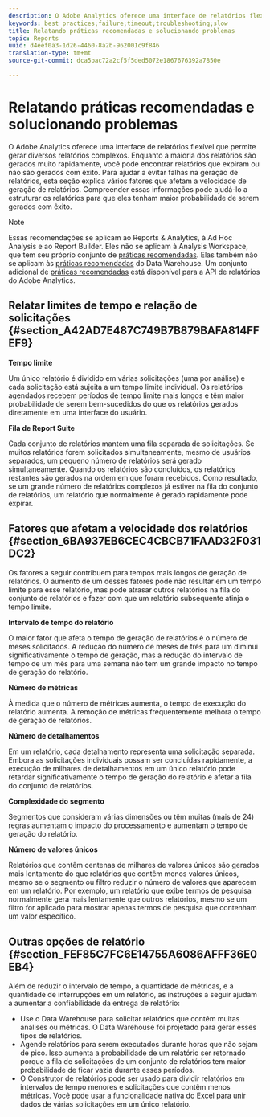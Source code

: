 ```yaml
---
description: O Adobe Analytics oferece uma interface de relatórios flexível que permite gerar diversos relatórios complexos. Enquanto a maioria dos relatórios são gerados muito rapidamente, você pode encontrar relatórios que expiram ou não são gerados com êxito. Para ajudar a evitar falhas na geração de relatórios, esta seção explica vários fatores que afetam a velocidade de geração de relatórios. Compreender essas informações pode ajudá-lo a estruturar os relatórios para que eles tenham maior probabilidade de serem gerados com êxito.
keywords: best practices;failure;timeout;troubleshooting;slow
title: Relatando práticas recomendadas e solucionando problemas
topic: Reports
uuid: d4eef0a3-1d26-4460-8a2b-962001c9f846
translation-type: tm+mt
source-git-commit: dca5bac72a2cf5f5ded5072e1867676392a7850e

---
```



# Relatando práticas recomendadas e solucionando problemas

O Adobe Analytics oferece uma interface de relatórios flexível que permite gerar diversos relatórios complexos. Enquanto a maioria dos relatórios são gerados muito rapidamente, você pode encontrar relatórios que expiram ou não são gerados com êxito. Para ajudar a evitar falhas na geração de relatórios, esta seção explica vários fatores que afetam a velocidade de geração de relatórios. Compreender essas informações pode ajudá-lo a estruturar os relatórios para que eles tenham maior probabilidade de serem gerados com êxito.

>[!Note]
>Essas recomendações se aplicam ao Reports &amp; Analytics, à Ad Hoc Analysis e ao Report Builder.
>Eles não se aplicam à Analysis Workspace, que tem seu próprio conjunto de [práticas recomendadas](/help/analyze/analysis-workspace/workspace-faqs/optimizing-performance.md). Elas também não se aplicam às [práticas recomendadas](https://marketing.adobe.com/resources/help/en_US/reference/data_warehouse_bp.html) do Data Warehouse. Um conjunto adicional de
>[práticas recomendadas](https://marketing.adobe.com/developer/en_US/get-started/best-practices/c-best-practices) está disponível para a API de relatórios do Adobe Analytics.

## Relatar limites de tempo e relação de solicitações {#section_A42AD7E487C749B7B879BAFA814FFEF9}

**Tempo limite**

Um único relatório é dividido em várias solicitações (uma por análise) e cada solicitação está sujeita a um tempo limite individual. Os relatórios agendados recebem períodos de tempo limite mais longos e têm maior probabilidade de serem bem-sucedidos do que os relatórios gerados diretamente em uma interface do usuário.

**Fila de Report Suite**

Cada conjunto de relatórios mantém uma fila separada de solicitações. Se muitos relatórios forem solicitados simultaneamente, mesmo de usuários separados, um pequeno número de relatórios será gerado simultaneamente. Quando os relatórios são concluídos, os relatórios restantes são gerados na ordem em que foram recebidos. Como resultado, se um grande número de relatórios complexos já estiver na fila do conjunto de relatórios, um relatório que normalmente é gerado rapidamente pode expirar.

## Fatores que afetam a velocidade dos relatórios  {#section_6BA937EB6CEC4CBCB71FAAD32F031DC2}

Os fatores a seguir contribuem para tempos mais longos de geração de relatórios. O aumento de um desses fatores pode não resultar em um tempo limite para esse relatório, mas pode atrasar outros relatórios na fila do conjunto de relatórios e fazer com que um relatório subsequente atinja o tempo limite.

**Intervalo de tempo do relatório**

O maior fator que afeta o tempo de geração de relatórios é o número de meses solicitados. A redução do número de meses de três para um diminui significativamente o tempo de geração, mas a redução do intervalo de tempo de um mês para uma semana não tem um grande impacto no tempo de geração do relatório.

**Número de métricas**

À medida que o número de métricas aumenta, o tempo de execução do relatório aumenta. A remoção de métricas frequentemente melhora o tempo de geração de relatórios.

**Número de detalhamentos**

Em um relatório, cada detalhamento representa uma solicitação separada. Embora as solicitações individuais possam ser concluídas rapidamente, a execução de milhares de detalhamentos em um único relatório pode retardar significativamente o tempo de geração do relatório e afetar a fila do conjunto de relatórios.

**Complexidade do segmento**

Segmentos que consideram várias dimensões ou têm muitas (mais de 24) regras aumentam o impacto do processamento e aumentam o tempo de geração do relatório.

**Número de valores únicos**

Relatórios que contêm centenas de milhares de valores únicos são gerados mais lentamente do que relatórios que contêm menos valores únicos, mesmo se o segmento ou filtro reduzir o número de valores que aparecem em um relatório. Por exemplo, um relatório que exibe termos de pesquisa normalmente gera mais lentamente que outros relatórios, mesmo se um filtro for aplicado para mostrar apenas termos de pesquisa que contenham um valor específico.

## Outras opções de relatório  {#section_FEF85C7FC6E14755A6086AFFF36E0EB4}

Além de reduzir o intervalo de tempo, a quantidade de métricas, e a quantidade de interrupções em um relatório, as instruções a seguir ajudam a aumentar a confiabilidade da entrega de relatório:

* Use o Data Warehouse para solicitar relatórios que contêm muitas análises ou métricas. O Data Warehouse foi projetado para gerar esses tipos de relatórios.
* Agende relatórios para serem executados durante horas que não sejam de pico. Isso aumenta a probabilidade de um relatório ser retornado porque a fila de solicitações de um conjunto de relatórios tem maior probabilidade de ficar vazia durante esses períodos.
* O Construtor de relatórios pode ser usado para dividir relatórios em intervalos de tempo menores e solicitações que contêm menos métricas. Você pode usar a funcionalidade nativa do Excel para unir dados de várias solicitações em um único relatório.

